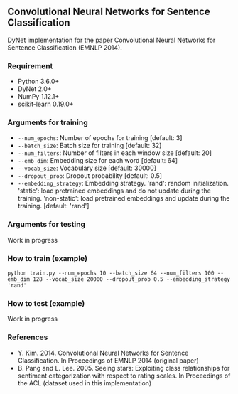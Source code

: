 ## Convolutional Neural Networks for Sentence Classification

DyNet implementation for the paper Convolutional Neural Networks for Sentence Classification (EMNLP 2014).

### Requirement
- Python 3.6.0+
- DyNet 2.0+
- NumPy 1.12.1+
- scikit-learn 0.19.0+

### Arguments for training
- `--num_epochs`: Number of epochs for training [default: 3]
- `--batch_size`: Batch size for training [default: 32]
- `--num_filters`: Number of filters in each window size [default: 20]
- `--emb_dim`: Embedding size for each word [default: 64]
- `--vocab_size`: Vocabulary size [default: 30000]
- `--dropout_prob`: Dropout probability [default: 0.5]
- `--embedding_strategy`: Embedding strategy. \'rand\': random initialization. \'static\': load pretrained embeddings and do not update during the training. \'non-static\': load pretrained embeddings and update during the training. [default: \'rand\']

### Arguments for testing
Work in progress

### How to train (example)
```
python train.py --num_epochs 10 --batch_size 64 --num_filters 100 --emb_dim 128 --vocab_size 20000 --dropout_prob 0.5 --embedding_strategy 'rand'
```

### How to test (example)
Work in progress

### References
- Y. Kim. 2014. Convolutional Neural Networks for Sentence Classification. In Proceedings of EMNLP 2014 (original paper)
- B. Pang and L. Lee. 2005. Seeing stars: Exploiting class relationships for sentiment categorization with respect to rating scales. In Proceedings of the ACL (dataset used in this implementation)
